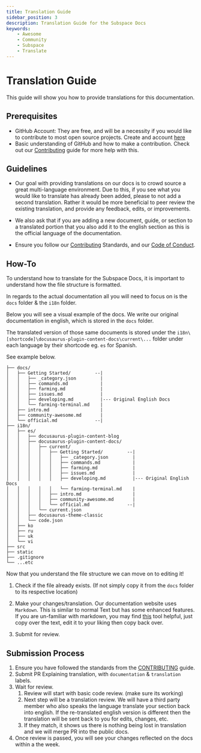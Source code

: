 ```yaml
---
title: Translation Guide
sidebar_position: 3
description: Translation Guide for the Subspace Docs
keywords:
    - Awesome
    - Community
    - Subspace
    - Translate
---
```


# Translation Guide

This guide will show you how to provide translations for this documentation.

## Prerequisites

- GitHub Account: They are free, and will be a necessity if you would like to contribute to most open source projects. Create and account [here](https://github.com/join)
- Basic understanding of GitHub and how to make a contribution. Check out our [Contributing](contribute) guide for more help with this.



## Guidelines

- Our goal with providing translations on our docs is to crowd source a great multi-language environment. Due to this, if you see what you would like to translate has already been added, please to not add a second translation. Rather it would be more beneficial to peer review the existing translation, and provide any feedback, edits, or improvements.

- We also ask that if you are adding a new document, guide, or section to a translated portion that you also add it to the english section as this is the official language of the documentation.

- Ensure you follow our [Contributing](contribute) Standards, and our [Code of Conduct](CODE_OF_CONDUCT).

## How-To

To understand how to translate for the Subspace Docs, it is important to understand how the file structure is formatted.

In regards to the actual documentation all you will need to focus on is the `docs` folder & the `i18n` folder.

Below you will see a visual example of the docs. We write our original documentation in english, which is stored in the `docs` folder.

The translated version of those same documents is stored under the `i18n\[shortcode]\docusaurus-plugin-content-docs\current\...` folder under each language by their shortcode eg. `es` for Spanish.

See example below.

```
├── docs/                       
│   ├── Getting Started/         --|
│   │   ├── _category.json         |
│   │   ├── commands.md            |
│   │   ├── farming.md             |
│   │   ├── issues.md              |
│   │   ├── developing.md          |--- Original English Docs
│   │   └── farming-terminal.md    |
│   ├── intro.md                   |
│   ├── community-awesome.md       |
│   └── official.md              --|
├── i18n/
│   ├── es/
│   │   ├── docusaurus-plugin-content-blog
│   │   ├── docusaurus-plugin-content-docs/
│   │   │   ├── current/
│   │   │   │   ├── Getting Started/         --|
│   │   │   │   │   ├── _category.json         |
│   │   │   │   │   ├── commands.md            |
│   │   │   │   │   ├── farming.md             |
│   │   │   │   │   ├── issues.md              |
│   │   │   │   │   ├── developing.md          |--- Original English Docs
│   │   │   │   │   └── farming-terminal.md    |
│   │   │   │   ├── intro.md                   |
│   │   │   │   ├── community-awesome.md       |
│   │   │   │   └── official.md              --|
│   │   │   └── current.json
│   │   ├── docusaurus-theme-classic
│   │   └── code.json
│   ├── ko
│   ├── ru
│   ├── uk
│   └── vi
├── src
├── static
├── .gitignore
└── ...etc
```

Now that you understand the file structure we can move on to editing it!

1. Check if the file already exists. (If not simply copy it from the `docs` folder to its respective location)

2. Make your changes/translation. Our documentation website uses `Markdown`. This is similar to normal Text but has some enhanced features. If you are un-familiar with markdown, you may find [this](https://dillinger.io/) tool helpful, just copy over the text, edit it to your liking then copy back over.

3. Submit for review.



## Submission Process

1. Ensure you have followed the standards from the [CONTRIBUTING](contribute) guide.
2. Submit PR Explaining translation, with `documentation` & `translation` labels.
3. Wait for review. 
    1. Review will start with basic code review. (make sure its working)
    2. Next step will be a translation review. We will have a third party member who also speaks the language translate your section back into english. If the re-translated english version is different then the translation will be sent back to you for edits, changes, etc.
    3. If they match, it shows us there is nothing being lost in translation and we will merge PR into the public docs.
4. Once review is passed, you will see your changes reflected on the docs within a the week.

